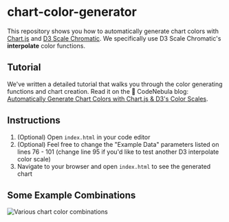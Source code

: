 # chart-color-generator

This repository shows you how to automatically generate chart colors with [Chart.js](https://www.chartjs.org/) and [D3 Scale Chromatic](https://github.com/d3/d3-scale-chromatic). We specifically use D3 Scale Chromatic's **interpolate** color functions.

## Tutorial

We've written a detailed tutorial that walks you through the color generating functions and chart creation. Read it on the :star2: CodeNebula blog: [Automatically Generate Chart Colors with Chart.js & D3's Color Scales](https://codenebula.io/javascript/frontend/dataviz/2019/04/18/automatically-generate-chart-colors-with-chart-js-d3s-color-scales/).

## Instructions
1. (Optional) Open `index.html` in your code editor
2. (Optional) Feel free to change the "Example Data" parameters listed on lines 76 - 101 (change line 95 if you'd like to test another D3 interpolate color scale)
3. Navigate to your browser and open `index.html` to see the generated chart

## Some Example Combinations
![Various chart color combinations](https://s3.amazonaws.com/stripemadeeasy/chart-color-generator%3Acombinations.jpg)
